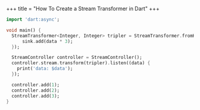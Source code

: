 +++
title = "How To Create a Stream Transformer in Dart"
+++

```dart
import 'dart:async';

void main() {
  StreamTransformer<Integer, Integer> tripler = StreamTransformer.fromHandlers(handleData: (data, sink) {
      sink.add(data * 3);
  });

  StreamController controller = StreamController();
  controller.stream.transform(tripler).listen((data) {
    print('data: $data');
  });

  controller.add(1);
  controller.add(2);
  controller.add(3);
}
```

